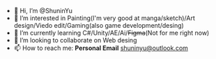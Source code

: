 - 👋 Hi, I’m @ShuninYu
- 👀 I’m interested in Painting(I'm very good at manga/sketch)/Art design/Viedo edit/Gaming(also game development/desing)
- 🌱 I’m currently learning C#/Unity/AE/Ai/~~Figma~~(Not for me right now)
- 💞️ I’m looking to collaborate on Web desing
- 📫 How to reach me: **Personal Email** shuninyu@outlook.com

<!---
ShuninYu/ShuninYu is a ✨ special ✨ repository because its `README.md` (this file) appears on your GitHub profile.
You can click the Preview link to take a look at your changes.
--->
